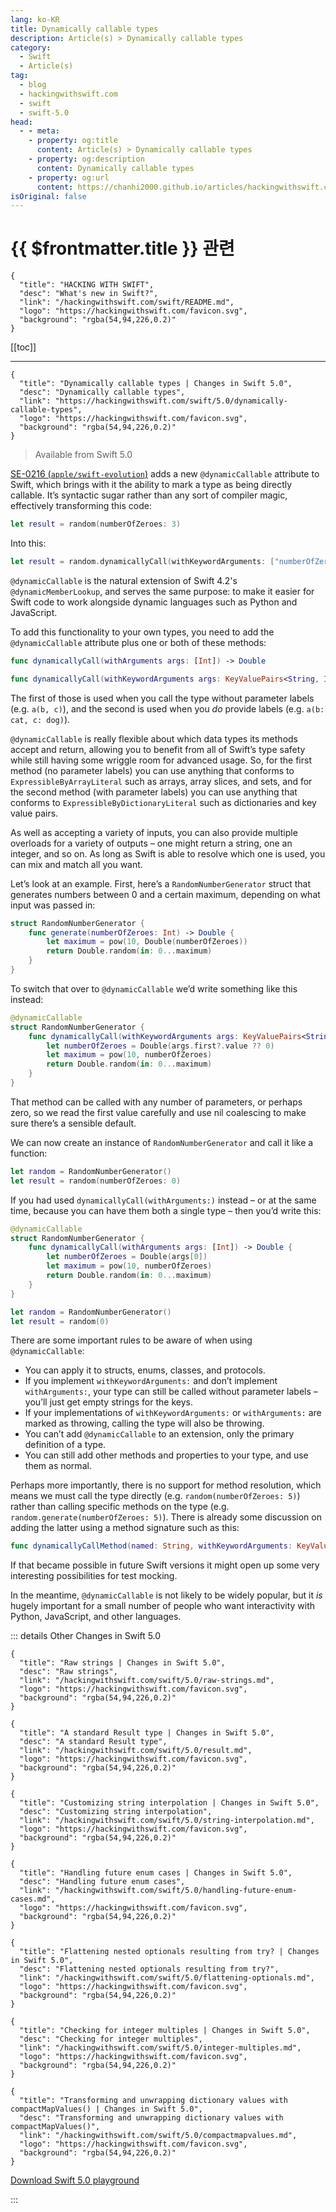 ```yaml
---
lang: ko-KR
title: Dynamically callable types
description: Article(s) > Dynamically callable types
category:
  - Swift
  - Article(s)
tag: 
  - blog
  - hackingwithswift.com
  - swift
  - swift-5.0
head:
  - - meta:
    - property: og:title
      content: Article(s) > Dynamically callable types
    - property: og:description
      content: Dynamically callable types
    - property: og:url
      content: https://chanhi2000.github.io/articles/hackingwithswift.com/swift/5.0/dynamically-callable-types.html
isOriginal: false
---
```


# {{ $frontmatter.title }} 관련

```component VPCard
{
  "title": "HACKING WITH SWIFT",
  "desc": "What's new in Swift?",
  "link": "/hackingwithswift.com/swift/README.md",
  "logo": "https://hackingwithswift.com/favicon.svg",
  "background": "rgba(54,94,226,0.2)"
}
```

[[toc]]

---

```component VPCard
{
  "title": "Dynamically callable types | Changes in Swift 5.0",
  "desc": "Dynamically callable types",
  "link": "https://hackingwithswift.com/swift/5.0/dynamically-callable-types", 
  "logo": "https://hackingwithswift.com/favicon.svg",
  "background": "rgba(54,94,226,0.2)"
}
```

> Available from Swift 5.0

[SE-0216 (<FontIcon icon="iconfont icon-github"/>`apple/swift-evolution`)](https://github.com/apple/swift-evolution/blob/master/proposals/0216-dynamic-callable.md) adds a new `@dynamicCallable` attribute to Swift, which brings with it the ability to mark a type as being directly callable. It’s syntactic sugar rather than any sort of compiler magic, effectively transforming this code:

```swift
let result = random(numberOfZeroes: 3)
```

Into this:

```swift
let result = random.dynamicallyCall(withKeywordArguments: ["numberOfZeroes": 3])
```

`@dynamicCallable` is the natural extension of Swift 4.2's `@dynamicMemberLookup`, and serves the same purpose: to make it easier for Swift code to work alongside dynamic languages such as Python and JavaScript.

To add this functionality to your own types, you need to add the `@dynamicCallable` attribute plus one or both of these methods:

```swift
func dynamicallyCall(withArguments args: [Int]) -> Double

func dynamicallyCall(withKeywordArguments args: KeyValuePairs<String, Int>) -> Double
```

The first of those is used when you call the type without parameter labels (e.g. `a(b, c)`), and the second is used when you *do* provide labels (e.g. `a(b: cat, c: dog)`).

`@dynamicCallable` is really flexible about which data types its methods accept and return, allowing you to benefit from all of Swift’s type safety while still having some wriggle room for advanced usage. So, for the first method (no parameter labels) you can use anything that conforms to `ExpressibleByArrayLiteral` such as arrays, array slices, and sets, and for the second method (with parameter labels) you can use anything that conforms to `ExpressibleByDictionaryLiteral` such as dictionaries and key value pairs.

As well as accepting a variety of inputs, you can also provide multiple overloads for a variety of outputs – one might return a string, one an integer, and so on. As long as Swift is able to resolve which one is used, you can mix and match all you want.

Let’s look at an example. First, here’s a `RandomNumberGenerator` struct that generates numbers between 0 and a certain maximum, depending on what input was passed in:

```swift
struct RandomNumberGenerator {
    func generate(numberOfZeroes: Int) -> Double {
        let maximum = pow(10, Double(numberOfZeroes))
        return Double.random(in: 0...maximum)
    }
}
```

To switch that over to `@dynamicCallable` we’d write something like this instead:

```swift
@dynamicCallable
struct RandomNumberGenerator {
    func dynamicallyCall(withKeywordArguments args: KeyValuePairs<String, Int>) -> Double {
        let numberOfZeroes = Double(args.first?.value ?? 0)
        let maximum = pow(10, numberOfZeroes)
        return Double.random(in: 0...maximum)
    }
}
```

That method can be called with any number of parameters, or perhaps zero, so we read the first value carefully and use nil coalescing to make sure there’s a sensible default.

We can now create an instance of `RandomNumberGenerator` and call it like a function:

```swift
let random = RandomNumberGenerator()
let result = random(numberOfZeroes: 0)
```

If you had used `dynamicallyCall(withArguments:)` instead – or at the same time, because you can have them both a single type – then you’d write this:

```swift
@dynamicCallable
struct RandomNumberGenerator {
    func dynamicallyCall(withArguments args: [Int]) -> Double {
        let numberOfZeroes = Double(args[0])
        let maximum = pow(10, numberOfZeroes)
        return Double.random(in: 0...maximum)
    }
}

let random = RandomNumberGenerator()
let result = random(0)
```

There are some important rules to be aware of when using `@dynamicCallable`:

- You can apply it to structs, enums, classes, and protocols.
- If you implement `withKeywordArguments:` and don’t implement `withArguments:`, your type can still be called without parameter labels – you’ll just get empty strings for the keys.
- If your implementations of `withKeywordArguments:` or `withArguments:` are marked as throwing, calling the type will also be throwing.
- You can’t add `@dynamicCallable` to an extension, only the primary definition of a type.
- You can still add other methods and properties to your type, and use them as normal.

Perhaps more importantly, there is no support for method resolution, which means we must call the type directly (e.g. `random(numberOfZeroes: 5)`) rather than calling specific methods on the type (e.g. `random.generate(numberOfZeroes: 5)`). There is already some discussion on adding the latter using a method signature such as this:

```swift
func dynamicallyCallMethod(named: String, withKeywordArguments: KeyValuePairs<String, Int>)
```

If that became possible in future Swift versions it might open up some very interesting possibilities for test mocking.

In the meantime, `@dynamicCallable` is not likely to be widely popular, but it *is* hugely important for a small number of people who want interactivity with Python, JavaScript, and other languages.

::: details Other Changes in Swift 5.0

```component VPCard
{
  "title": "Raw strings | Changes in Swift 5.0",
  "desc": "Raw strings",
  "link": "/hackingwithswift.com/swift/5.0/raw-strings.md",
  "logo": "https://hackingwithswift.com/favicon.svg",
  "background": "rgba(54,94,226,0.2)"
}
```

```component VPCard
{
  "title": "A standard Result type | Changes in Swift 5.0",
  "desc": "A standard Result type",
  "link": "/hackingwithswift.com/swift/5.0/result.md",
  "logo": "https://hackingwithswift.com/favicon.svg",
  "background": "rgba(54,94,226,0.2)"
}
```

```component VPCard
{
  "title": "Customizing string interpolation | Changes in Swift 5.0",
  "desc": "Customizing string interpolation",
  "link": "/hackingwithswift.com/swift/5.0/string-interpolation.md",
  "logo": "https://hackingwithswift.com/favicon.svg",
  "background": "rgba(54,94,226,0.2)"
}
```
<!-- 
```component VPCard
{
  "title": "Dynamically callable types | Changes in Swift 5.0",
  "desc": "Dynamically callable types",
  "link": "/hackingwithswift.com/swift/5.0/dynamically-callable-types.md",
  "logo": "https://hackingwithswift.com/favicon.svg",
  "background": "rgba(54,94,226,0.2)"
}
```
-->
```component VPCard
{
  "title": "Handling future enum cases | Changes in Swift 5.0",
  "desc": "Handling future enum cases",
  "link": "/hackingwithswift.com/swift/5.0/handling-future-enum-cases.md",
  "logo": "https://hackingwithswift.com/favicon.svg",
  "background": "rgba(54,94,226,0.2)"
}
```

```component VPCard
{
  "title": "Flattening nested optionals resulting from try? | Changes in Swift 5.0",
  "desc": "Flattening nested optionals resulting from try?",
  "link": "/hackingwithswift.com/swift/5.0/flattening-optionals.md",
  "logo": "https://hackingwithswift.com/favicon.svg",
  "background": "rgba(54,94,226,0.2)"
}
```

```component VPCard
{
  "title": "Checking for integer multiples | Changes in Swift 5.0",
  "desc": "Checking for integer multiples",
  "link": "/hackingwithswift.com/swift/5.0/integer-multiples.md",
  "logo": "https://hackingwithswift.com/favicon.svg",
  "background": "rgba(54,94,226,0.2)"
}
```

```component VPCard
{
  "title": "Transforming and unwrapping dictionary values with compactMapValues() | Changes in Swift 5.0",
  "desc": "Transforming and unwrapping dictionary values with compactMapValues()",
  "link": "/hackingwithswift.com/swift/5.0/compactmapvalues.md",
  "logo": "https://hackingwithswift.com/favicon.svg",
  "background": "rgba(54,94,226,0.2)"
}
```

[<FontIcon icon="fas fa-file-zipper"/>Download Swift 5.0 playground](https://hackingwithswift.com/files/playgrounds/swift/playground-4-2-to-5-0.playground.zip)

:::

